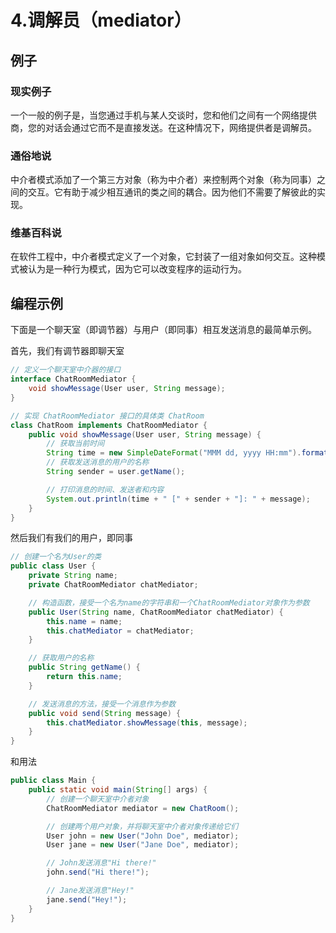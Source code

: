 # 4.调解员（mediator）

## 例子

### 现实例子

一个一般的例子是，当您通过手机与某人交谈时，您和他们之间有一个网络提供商，您的对话会通过它而不是直接发送。在这种情况下，网络提供者是调解员。

### 通俗地说

中介者模式添加了一个第三方对象（称为中介者）来控制两个对象（称为同事）之间的交互。它有助于减少相互通讯的类之间的耦合。因为他们不需要了解彼此的实现。

### 维基百科说

在软件工程中，中介者模式定义了一个对象，它封装了一组对象如何交互。这种模式被认为是一种行为模式，因为它可以改变程序的运动行为。

## 编程示例

下面是一个聊天室（即调节器）与用户（即同事）相互发送消息的最简单示例。

首先，我们有调节器即聊天室

```java
// 定义一个聊天室中介器的接口
interface ChatRoomMediator {
    void showMessage(User user, String message);
}

// 实现 ChatRoomMediator 接口的具体类 ChatRoom
class ChatRoom implements ChatRoomMediator {
    public void showMessage(User user, String message) {
        // 获取当前时间
        String time = new SimpleDateFormat("MMM dd, yyyy HH:mm").format(new Date());
        // 获取发送消息的用户的名称
        String sender = user.getName();

        // 打印消息的时间、发送者和内容
        System.out.println(time + " [" + sender + "]: " + message);
    }
}
```

然后我们有我们的用户，即同事

```java
// 创建一个名为User的类
public class User {
    private String name;
    private ChatRoomMediator chatMediator;

    // 构造函数，接受一个名为name的字符串和一个ChatRoomMediator对象作为参数
    public User(String name, ChatRoomMediator chatMediator) {
        this.name = name;
        this.chatMediator = chatMediator;
    }

    // 获取用户的名称
    public String getName() {
        return this.name;
    }

    // 发送消息的方法，接受一个消息作为参数
    public void send(String message) {
        this.chatMediator.showMessage(this, message);
    }
}
```

和用法

```java
public class Main {
    public static void main(String[] args) {
        // 创建一个聊天室中介者对象
        ChatRoomMediator mediator = new ChatRoom();

        // 创建两个用户对象，并将聊天室中介者对象传递给它们
        User john = new User("John Doe", mediator);
        User jane = new User("Jane Doe", mediator);

        // John发送消息"Hi there!"
        john.send("Hi there!");

        // Jane发送消息"Hey!"
        jane.send("Hey!");
    }
}
```


